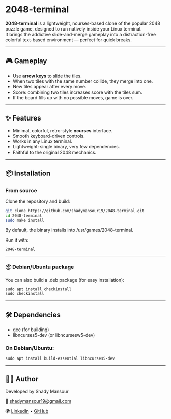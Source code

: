 # 2048-terminal

**2048-terminal** is a lightweight, ncurses-based clone of the popular 2048 puzzle game, designed to run natively inside your Linux terminal.  
It brings the addictive slide-and-merge gameplay into a distraction-free colorful text-based environment — perfect for quick breaks.

---

## 🎮 Gameplay

- Use **arrow keys** to slide the tiles.  
- When two tiles with the same number collide, they merge into one.  
- New tiles appear after every move.  
- Score: combining two tiles increases score with the tiles sum.   
- If the board fills up with no possible moves, game is over.

---

## ✨ Features

- Minimal, colorful, retro-style **ncurses** interface.  
- Smooth keyboard-driven controls.  
- Works in any Linux terminal. 
- Lightweight: single binary, very few dependencies. 
- Faithful to the original 2048 mechanics. 

---

## 📦 Installation

### From source
Clone the repository and build:

```bash
git clone https://github.com/shadymansour19/2048-terminal.git
cd 2048-terminal
sudo make install
```

By default, the binary installs into /usr/games/2048-terminal.

Run it with:

```
2048-terminal
```

---

### 📦 Debian/Ubuntu package

You can also build a .deb package (for easy installation):


```
sudo apt install checkinstall
sudo checkinstall
```

---

## 🛠 Dependencies

- gcc (for building)
- libncurses5-dev (or libncursesw5-dev)


### On Debian/Ubuntu:

```
sudo apt install build-essential libncurses5-dev
```

---

## 👨‍💻 Author

Developed by Shady Mansour

📧 shadymansour19@gmail.com

🌍 [LinkedIn](https://linkedin.com/in/shadymansour19) • [GitHub](https://github.com/shadymansour19)

